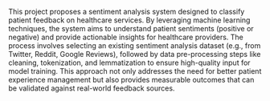 This project proposes a sentiment analysis system designed to classify patient feedback on
healthcare services. By leveraging machine learning techniques, the system aims to
understand patient sentiments (positive or negative) and provide actionable insights for
healthcare providers. The process involves selecting an existing sentiment analysis dataset
(e.g., from Twitter, Reddit, Google Reviews), followed by data pre-processing steps like
cleaning, tokenization, and lemmatization to ensure high-quality input for model training.
This approach not only addresses the need for better patient experience management but also
provides measurable outcomes that can be validated against real-world feedback sources.